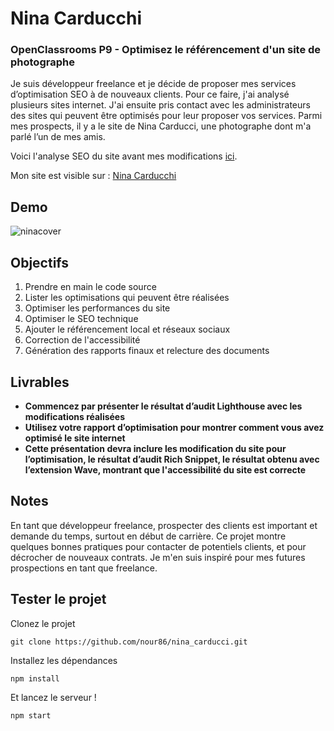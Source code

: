 # Nina Carducchi
### OpenClassrooms P9 - Optimisez le référencement d'un site de photographe

Je suis développeur freelance et je décide de proposer mes services d’optimisation SEO à de nouveaux clients. Pour ce faire, j'ai analysé plusieurs sites internet. J'ai ensuite pris contact avec les administrateurs des sites qui peuvent être optimisés pour leur proposer vos services.
Parmi mes prospects, il y a le site de Nina Carducci, une photographe dont m'a parlé l’un de mes amis.

Voici l'analyse SEO du site avant mes modifications [ici](https://course.oc-static.com/projects/D%C3%A9veloppeur+Web/IW_P9+Optimisation/audit_nina_carducci.pdf).


Mon site est visible sur : [Nina Carducchi ](https://nour86.github.io/nina_carducci/)

## Demo
![ninacover](https://github.com/nour86/nina_carducci/assets/71932371/003e65a6-47e3-488c-8b0e-e6ef7934a3e4)

## Objectifs

1. Prendre en main le code source
2. Lister les optimisations qui peuvent être réalisées
3. Optimiser les performances du site
4. Optimiser le SEO technique
5. Ajouter le référencement local et réseaux sociaux
6. Correction de l'accessibilité
7. Génération des rapports finaux et relecture des documents

## Livrables

- **Commencez par présenter le résultat d’audit Lighthouse avec les modifications réalisées**
- **Utilisez votre rapport d’optimisation pour montrer comment vous avez optimisé le site internet**
- **Cette présentation devra inclure les modification du site pour l’optimisation, le résultat d’audit Rich Snippet, le résultat obtenu avec l’extension Wave, montrant que l'accessibilité du site est correcte**

## Notes

En tant que développeur freelance, prospecter des clients est important et demande du temps, surtout en début de carrière. Ce projet montre quelques bonnes pratiques pour contacter de potentiels clients, et pour décrocher de nouveaux contrats. Je m'en suis inspiré pour mes futures prospections en tant que freelance.

## Tester le projet

Clonez le projet
```terminal
git clone https://github.com/nour86/nina_carducci.git
```
Installez les dépendances
```terminal
npm install
```
Et lancez le serveur !
```terminal
npm start
```
